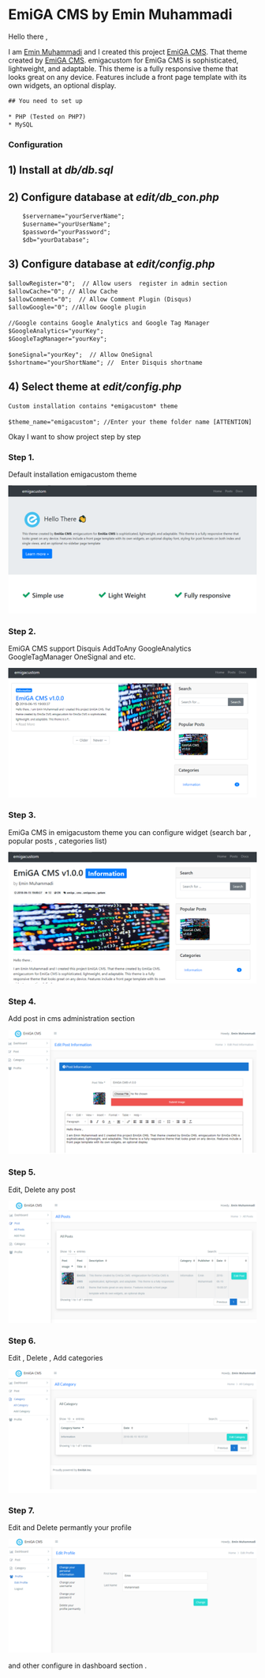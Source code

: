 # EmiGA CMS by Emin Muhammadi


Hello there ,

I am [Emin Muhammadi](https://www.facebook.com/emiga.mohammadi) and I created this project [EmiGA CMS](http://www.getemigacms.ml). That theme created by [EmiGA CMS](http://www.getemigacms.ml). emigacustom for EmiGa CMS is sophisticated, lightweight, and adaptable. This theme is a fully responsive theme that looks great on any device. Features include a front page template with its own widgets, an optional display.

```
## You need to set up

* PHP (Tested on PHP7)
* MySQL

```
### Configuration
## 1) Install at *db/db.sql*
## 2) Configure database at *edit/db_con.php*
```
	$servername="yourServerName";
	$username="yourUserName";
	$password="yourPassword";
	$db="yourDatabase";
```
## 3) Configure database at *edit/config.php*
```
$allowRegister="0";  // Allow users  register in admin section
$allowCache="0"; // Allow Cache
$allowComment="0";  // Allow Comment Plugin (Disqus)
$allowGoogle="0"; //Allow Google plugin

//Google contains Google Analytics and Google Tag Manager
$GoogleAnalytics="yourKey"; 
$GoogleTagManager="yourKey"; 

$oneSignal="yourKey";  // Allow OneSignal
$shortname="yourShortName"; //  Enter Disquis shortname

```
## 4) Select theme at *edit/config.php*
```
Custom installation contains *emigacustom* theme

$theme_name="emigacustom"; //Enter your theme folder name [ATTENTION]
```

Okay I want to show project step by step

### Step 1.      
Default installation emigacustom theme

![alternativetext](img/1.png)

### Step 2.
EmiGA CMS support Disquis AddToAny GoogleAnalytics GoogleTagManager OneSignal and etc.

![alternativetext](img/2.png)

### Step 3.
EmiGa CMS in emigacustom theme you can configure widget (search bar , popular posts , categories list)

![alternativetext](img/3.png)

### Step 4.
Add post in cms administration section 

![alternativetext](img/4.png)

### Step 5.  
Edit, Delete any post

![alternativetext](img/5.png)

### Step 6.
Edit , Delete , Add categories

![alternativetext](img/6.png)

### Step 7. 
Edit and Delete permantly your profile

![alternativetext](img/7.png)

and other configure in dashboard section .
